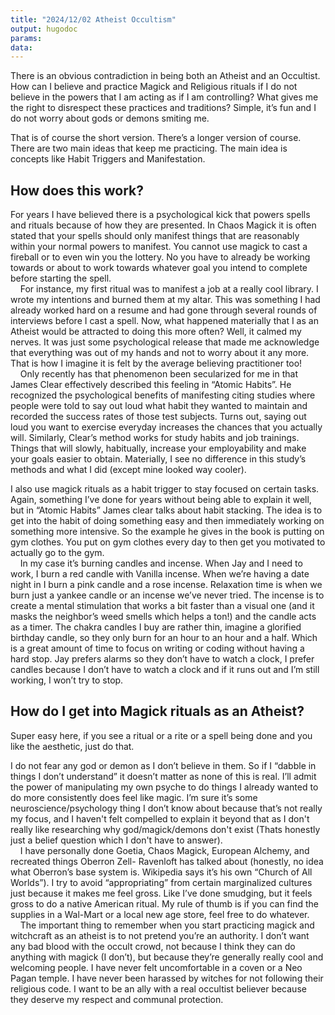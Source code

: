 ```yaml
---
title: "2024/12/02 Atheist Occultism"
output: hugodoc
params:
data:
---
```


There is an obvious contradiction in being both an Atheist and an Occultist. How can I believe and
practice Magick and Religious rituals if I do not believe in the powers that I am acting as if I am
controlling? What gives me the right to disrespect these practices and traditions? Simple, it’s fun
and I do not worry about gods or demons smiting me.

That is of course the short version. There’s a longer version of course. There are two main ideas that
keep me practicing. The main idea is concepts like Habit Triggers and Manifestation.

## How does this work?
For years I have believed there is a psychological kick that powers spells and rituals because of how
they are presented. In Chaos Magick it is often stated that your spells should only manifest things
that are reasonably within your normal powers to manifest. You cannot use magick to cast a fireball
or to even win you the lottery. No you have to already be working towards or about to work towards
whatever goal you intend to complete before starting the spell.\
&nbsp;&nbsp;&nbsp;&nbsp;For instance, my first ritual was to manifest a job at a really cool library. I wrote my
intentions and burned them at my altar. This was something I had already worked hard on a resume
and had gone through several rounds of interviews before I cast a spell. Now, what happened
materially that I as an Atheist would be attracted to doing this more often? Well, it calmed my
nerves. It was just some psychological release that made me acknowledge that everything was out
of my hands and not to worry about it any more. That is how I imagine it is felt by the average
believing practitioner too!\
&nbsp;&nbsp;&nbsp;&nbsp;Only recently has that phenomenon been secularized for me in that James Clear effectively
described this feeling in “Atomic Habits”. He recognized the psychological benefits of manifesting
citing studies where people were told to say out loud what habit they wanted to maintain and
recorded the success rates of those test subjects. Turns out, saying out loud you want to exercise
everyday increases the chances that you actually will. Similarly, Clear’s method works for study
habits and job trainings. Things that will slowly, habitually, increase your employability and make
your goals easier to obtain. Materially, I see no difference in this study’s methods and what I did
(except mine looked way cooler).


I also use magick rituals as a habit trigger to stay focused on certain tasks. Again, something I’ve
done for years without being able to explain it well, but in “Atomic Habits” James clear talks about
habit stacking. The idea is to get into the habit of doing something easy and then immediately
working on something more intensive. So the example he gives in the book is putting on gym
clothes. You put on gym clothes every day to then get you motivated to actually go to the gym.\
&nbsp;&nbsp;&nbsp;&nbsp;In my case it’s burning candles and incense. When Jay and I need to work, I burn a red
candle with Vanilla incense. When we’re having a date night in I burn a pink candle and a rose
incense. Relaxation time is when we burn just a yankee candle or an incense we’ve never tried.
The incense is to create a mental stimulation that works a bit faster than a visual one (and it
masks the neighbor’s weed smells which helps a ton!) and the candle acts as a timer. The chakra
candles I buy are rather thin, imagine a glorified birthday candle, so they only burn for an hour to an
hour and a half. Which is a great amount of time to focus on writing or coding without having a
hard stop. Jay prefers alarms so they don’t have to watch a clock, I prefer candles because I don’t
have to watch a clock and if it runs out and I’m still working, I won’t try to stop.

## How do I get into Magick rituals as an Atheist?
Super easy here, if you see a ritual or a rite or a spell being done and you like the aesthetic, just do
that.

I do not fear any god or demon as I don’t believe in them. So if I “dabble in things I don’t
understand” it doesn’t matter as none of this is real. I’ll admit the power of manipulating my own psyche 
to do things I already wanted to do more consistently does feel like magic. I’m sure it’s some 
neuroscience/psychology thing I don’t know about because that’s not really my focus, and I haven't felt 
compelled to explain it beyond that as I don't really like researching why god/magick/demons don't exist 
(Thats honestly just a belief question which I don't have to answer).\
&nbsp;&nbsp;&nbsp;&nbsp;I have personally done Goetia, Chaos Magick, European Alchemy, and recreated things Oberron Zell-
Ravenloft has talked about (honestly, no idea what Oberron’s base system is. Wikipedia says it’s his
own “Church of All Worlds”). I try to avoid “appropriating” from certain marginalized cultures just because it makes me
feel gross. Like I’ve done smudging, but it feels gross to do a native American ritual. My rule of
thumb is if you can find the supplies in a Wal-Mart or a local new age store, feel free to do
whatever.\
&nbsp;&nbsp;&nbsp;&nbsp;The important thing to remember when you start practicing magick and witchcraft as an
atheist is to not pretend you’re an authority. I don’t want any bad blood with the occult crowd, not
because I think they can do anything with magick (I don’t), but because they’re generally really
cool and welcoming people. I have never felt uncomfortable in a coven or a Neo Pagan temple. I
have never been harassed by witches for not following their religious code. I want to be an ally with
a real occultist believer because they deserve my respect and communal protection.
